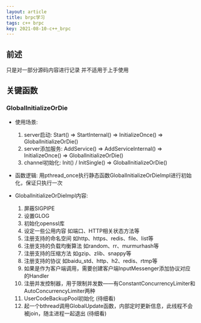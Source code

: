 ```yaml
---
layout: article
title: brpc学习
tags: c++ brpc
key: 2021-08-10-c++_brpc
---
```


## 前述
只是对一部分源码内容进行记录 并不适用于上手使用


## 关键函数

### GlobalInitializeOrDie
- 使用场景: 
  1. server启动: Start() => StartInternal() => InitializeOnce() => GlobalInitializeOrDie()
  2. server添加服务: AddService() => AddServiceInternal() => InitializeOnce() => GlobalInitializeOrDie()
  3. channel初始化: Init() / InitSingle() => GlobalInitializeOrDie()

- 函数逻辑:
  用pthread_once执行静态函数GlobalInitializeOrDieImpl进行初始化，保证只执行一次

- GlobalInitializeOrDieImpl内容:
  1. 屏蔽SIGPIPE
  2. 设置GLOG
  3. 初始化openssl库
  4. 设定一些公用内容 如端口、HTTP相关状态方法等
  5. 注册支持的命名空间 如http、https、redis、file、list等
  6. 注册支持的负载均衡算法 如random、rr、murmurhash等
  7. 注册支持的压缩方法 如gzip、zlib、snappy等
  8. 注册支持的协议 如baidu_std、http、h2、redis、rtmp等
  9. 如果是作为客户端调用，需要创建客户端InputMessenger添加协议对应的Handler
  10. 注册并发控制器，用于限制并发数——有ConstantConcurrencyLimiter和AutoConcurrencyLimiter两种
  11. UserCodeBackupPool初始化 (待细看)
  12. 起一个bthread调用GlobalUpdate函数，内部定时更新信息，此线程不会被join，随主进程一起退出 (待细看)